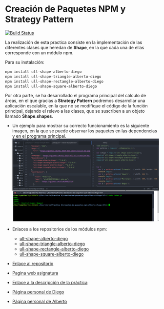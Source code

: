 # Creación de Paquetes NPM y Strategy Pattern

[![Build Status](https://travis-ci.org/ULL-ESIT-DSI-1617/creacion-de-paquetes-npm-alberto-diego-35l1.svg?branch=master)](https://travis-ci.org/ULL-ESIT-DSI-1617/creacion-de-paquetes-npm-alberto-diego-35l1)

La realización de esta practica consiste en la implementación de las diferentes clases que heredan de **Shape**, en la que cada una de ellas corresponde con un módulo npm.

Para su instalación:
```
npm install ull-shape-alberto-diego
npm install ull-shape-triangle-alberto-diego
npm install ull-shape-rectangle-alberto-diego
npm install ull-shape-square-alberto-diego
```

Por otra parte, se ha desarrollado el programa principal del cálculo de áreas, en el que gracias a **Strategy Pattern** podremos desarrollar una aplicación escalable, en la que no se modifique el código de la función principal, dejando el relevo a las clases, que se suscriben a un objeto llamado **Shape.shapes**.

* Un ejemplo para mostrar su correcto funcionamiento es la siguiente imagen, en la que se puede observar los paquetes en las dependencias y en el programa principal.
![imagen](images/ejecucion.png)

* Enlaces a los repositorios de los módulos npm:
  * [ull-shape-alberto-diego](https://github.com/ULL-ESIT-DSI-1617/creacion-de-paquetes-npm-alberto-diego)
  * [ull-shape-triangle-alberto-diego](https://github.com/ULL-ESIT-DSI-1617/creacion-de-paquetes-npm-alberto-diego-triangle)
  * [ull-shape-rectangle-alberto-diego](https://github.com/ULL-ESIT-DSI-1617/creacion-de-paquetes-npm-alberto-diego-rectangle)
  * [ull-shape-square-alberto-diego](https://github.com/ULL-ESIT-DSI-1617/creacion-de-paquetes-npm-alberto-diego-square)




* [Enlace al repositorio](https://github.com/ULL-ESIT-DSI-1617/creacion-de-paquetes-npm-alberto-diego-35l1)
* [Pagina web asignatura](https://campusvirtual.ull.es/1617/course/view.php?id=1136)
* [Enlace a la descripción de la práctica](https://casianorodriguezleon.gitbooks.io/ull-esit-1617/content/practicas/practicamodulestrategypattern.html)


* [Página personal de Diego](https://alu0100761252.github.io)
* [Página personal de Alberto](https://alu0100825510.github.io)

